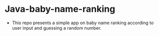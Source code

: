# Java-baby-name-ranking
- This repo presents a simple app on baby name ranking according to user input and guessing a random number.
